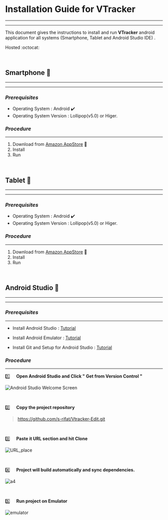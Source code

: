 <!--Heading -->

# Installation Guide for **VTracker**

***
***



This document gives the instructions to install and run **VTracker** android application for all systems (Smartphone, Tablet and Android Studio IDE) . 

Hosted :octocat:

<br>

## Smartphone :large_blue_circle: 
---
---

### *Prerequisites*
* Operating System : Android :heavy_check_mark:
* Operating System Version : Lollipop(v5.0) or Higer. 

### _Procedure_
---
1. Download from [Amazon AppStore](https://www.google.com) :link:
1. Install
1. Run

<br>

## Tablet :large_blue_circle:
---
---

### *Prerequisites*
* Operating System : Android :heavy_check_mark:
* Operating System Version : Lollipop(v5.0) or Higer. 

### _Procedure_
---
1. Download from [Amazon AppStore](https://www.google.com) :link:
1. Install
1. Run

<br>

## Android Studio :large_blue_circle:
***
***

### *Prerequisites*
---
* Install Android Studio : [Tutorial](https://developer.android.com/studio/install)
 
* Install Android Emulator : [Tutorial](https://developer.android.com/studio/run/emulator)
 
* Install Git and Setup for Android Studio : [Tutorial](https://stackoverflow.com/questions/37093723/how-to-add-an-android-studio-project-to-github)
 


### _Procedure_
---

:one: &nbsp; &nbsp; **Open Android Studio and Click " Get from Version Control "**

![Android Studio Welcome Screen](https://user-images.githubusercontent.com/24709603/93721433-244d0800-fbb2-11ea-8fb5-73c3463d9806.png)

<br>


:two: &nbsp; &nbsp; **Copy the project repository** 

> https://github.com/s-rifat/Vtracker-Edit.git

<br>


:three: &nbsp; &nbsp; **Paste it URL section and hit Clone**


![URL_place](https://user-images.githubusercontent.com/24709603/93721473-60806880-fbb2-11ea-867d-0ceb4e2065c2.png)


<br>


:four: &nbsp; &nbsp; **Project will build automatically and sync dependencies.**


![a4](https://user-images.githubusercontent.com/24709603/93721474-61b19580-fbb2-11ea-9db3-04dabd9fdda9.png)

<br>


:five: &nbsp; &nbsp; **Run project on Emulator**

![emulator](https://user-images.githubusercontent.com/24709603/93721480-6413ef80-fbb2-11ea-968a-49e31b85edf3.png)

